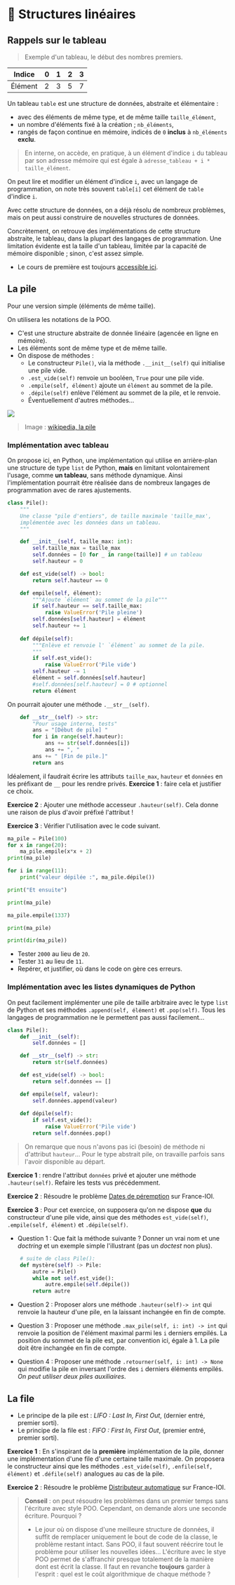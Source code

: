 # 🚛 Structures linéaires

## Rappels sur le tableau

> Exemple d'un tableau, le début des nombres premiers.

|Indice | $0$ | $1$ | $2$ | $3$ |
|-------|-----|-----|-----|-----|
|Élément| $2$ | $3$ | $5$ | $7$ |

Un tableau `table` est une structure de données, abstraite et élémentaire :
* avec des éléments de même type, et de même taille `taille_élément`,
* un nombre d'éléments fixé à la création ; `nb_éléments`,
* rangés de façon continue en mémoire, indicés de `0` **inclus** à `nb_éléments` **exclu**.

> En interne, on accède, en pratique, à un élément d'indice `i` du tableau par son adresse mémoire qui est égale à `adresse_tableau + i * taille_élément`.

On peut lire et modifier un élément d'indice `i`, avec un langage de programmation, on note très souvent `table[i]` cet élément de `table` d'indice `i`.

Avec cette structure de données, on a déjà résolu de nombreux problèmes, mais on peut aussi construire de nouvelles structures de données.

Concrètement, on retrouve des implémentations de cette structure abstraite, le tableau, dans la plupart des langages de programmation. Une limitation évidente est la taille d'un tableau, limitée par la capacité de mémoire disponible ; sinon, c'est assez simple.

* Le cours de première est toujours [accessible ici](https://franckchambon.github.io/ClasseVirtuelle/NSI/nsi-accueil.html).

## La pile

Pour une version simple (éléments de même taille).

On utilisera les notations de la POO.

* C'est une structure abstraite de donnée linéaire (agencée en ligne en mémoire).
* Les éléments sont de même type et de même taille.
* On dispose de méthodes :
    * Le constructeur `Pile()`, via la méthode `.__init__(self)` qui initialise une pile vide.
    * `.est_vide(self)` renvoie un booléen, `True` pour une pile vide.
    * `.empile(self, élément)` ajoute un `élément` au sommet de la pile.
    * `.dépile(self)` enlève l'élément au sommet de la pile, et le renvoie.
    * Éventuellement d'autres méthodes...

![](Stack_(data_structure)_LIFO.svg.png)
> Image : [wikipedia, la pile](https://fr.wikipedia.org/wiki/Pile_%28informatique%29)

### Implémentation avec tableau

On propose ici, en Python, une implémentation qui utilise en arrière-plan une structure de type `list` de Python, **mais** en limitant volontairement l'usage, comme **un tableau**, sans méthode dynamique. Ainsi l'implémentation pourrait être réalisée dans de nombreux langages de programmation avec de rares ajustements.

```python
class Pile():
    """
    Une classe "pile d'entiers", de taille maximale 'taille_max',
    implémentée avec les données dans un tableau.
    """

    def __init__(self, taille_max: int):
        self.taille_max = taille_max
        self.données = [0 for _ in range(taille)] # un tableau
        self.hauteur = 0

    def est_vide(self) -> bool:
        return self.hauteur == 0

    def empile(self, élément):
        """Ajoute `élément` au sommet de la pile"""
        if self.hauteur == self.taille_max:
            raise ValueError('Pile pleine')
        self.données[self.hauteur] = élément
        self.hauteur += 1
    
    def dépile(self):
        """Enlève et renvoie l' `élément` au sommet de la pile.
        """
        if self.est_vide():
            raise ValueError('Pile vide')
        self.hauteur -= 1
        élément = self.données[self.hauteur]
        #self.données[self.hauteur] = 0 # optionnel
        return élément
```

On pourrait ajouter une méthode `.__str__(self)`.

```python
    def __str__(self) -> str:
        "Pour usage interne, tests"
        ans = "[Début de pile] "
        for i in range(self.hauteur):
            ans += str(self.données[i])
            ans += ", "
        ans += " [Fin de pile.]"
        return ans
```

Idéalement, il faudrait écrire les attributs `taille_max`, `hauteur` et `données` en les préfixant de `__` pour les rendre privés. **Exercice 1** : faire cela et justifier ce choix.

**Exercice 2** : Ajouter une méthode accesseur `.hauteur(self)`. Cela donne une raison de plus d'avoir préfixé l'attribut !

**Exercice 3** : Vérifier l'utilisation avec le code suivant.

```python
ma_pile = Pile(100)
for x in range(20):
    ma_pile.empile(x*x + 2)
print(ma_pile)

for i in range(11):
    print("valeur dépilée :", ma_pile.dépile())

print("Et ensuite")

print(ma_pile)

ma_pile.empile(1337)

print(ma_pile)

print(dir(ma_pile))
```

* Tester `2000` au lieu de `20`.
* Tester `31` au lieu de `11`.
* Repérer, et justifier, où dans le code on gère ces erreurs.


### Implémentation avec les listes dynamiques de Python
On peut facilement implémenter une pile de taille arbitraire avec le type `list` de Python et ses méthodes `.append(self, élément)` et `.pop(self)`. Tous les langages de programmation ne le permettent pas aussi facilement...

```python
class Pile():
    def __init__(self):
        self.données = []

    def __str__(self) -> str:
        return str(self.données)

    def est_vide(self) -> bool:
        return self.données == []

    def empile(self, valeur):
        self.données.append(valeur)
    
    def dépile(self):
        if self.est_vide():
            raise ValueError('Pile vide')
        return self.données.pop()
```

> On remarque que nous n'avons pas ici (besoin) de méthode ni d'attribut `hauteur`... Pour le type abstrait pile, on travaille parfois sans l'avoir disponible au départ.

**Exercice 1** : rendre l'attribut `données` privé et ajouter une méthode `.hauteur(self)`.
Refaire les tests vus précédemment.

**Exercice 2** : Résoudre le problème [Dates de péremption](http://www.france-ioi.org/algo/task.php?idChapter=527&idTask=356) sur France-IOI.

**Exercice 3** : Pour cet exercice, on supposera qu'on ne dispose **que** du constructeur d'une pile vide, ainsi que des méthodes `est_vide(self)`, `.empile(self, élément)` et `.dépile(self)`. 
* Question 1 : Que fait la méthode suivante ? Donner un vrai nom et une *doctring* et un exemple simple l'illustrant (pas un *doctest* non plus).

```python
    # suite de class Pile():
    def mystère(self) -> Pile:
        autre = Pile()
        while not self.est_vide():
            autre.empile(self.dépile())
        return autre
```

* Question 2 : Proposer alors une méthode `.hauteur(self)-> int` qui renvoie la hauteur d'une pile, en la laissant inchangée en fin de compte.

* Question 3 : Proposer une méthode `.max_pile(self, i: int) -> int` qui renvoie la position de l'élément maximal parmi les `i` derniers empilés. La position du sommet de la pile est, par convention ici, égale à $1$. La pile doit être inchangée en fin de compte.

* Question 4 : Proposer une méthode `.retourner(self, i: int) -> None` qui modifie la pile en inversant l'ordre des `i` derniers éléments empilés. *On peut utiliser deux piles auxiliaires*.


## La file

* Le principe de la pile est : *LIFO : Last In, First Out*, (dernier entré, premier sorti).
* Le principe de la file est : *FIFO : First In, First Out*, (premier entré, premier sorti).

**Exercice 1** : En s'inspirant de la **première** implémentation de la pile, donner une implémentation d'une file d'une certaine taille maximale. On proposera le constructeur ainsi que les méthodes `.est_vide(self)`, `.enfile(self, élément)` et `.défile(self)` analogues au cas de la pile.

**Exercice 2** : Résoudre le problème [Distributeur automatique](http://www.france-ioi.org/algo/task.php?idChapter=527&iOrder=2) sur France-IOI.


> **Conseil** : on peut résoudre les problèmes dans un premier temps sans l'écriture avec style POO. Cependant, on demande alors une seconde écriture. Pourquoi ?
> * Le jour où on dispose d'une meilleure structure de données, il suffit de remplacer uniquement le bout de code de la classe, le problème restant intact. Sans POO, il faut souvent réécrire tout le problème pour utiliser les nouvelles idées... L'écriture avec le stye POO permet de s'affranchir presque totalement de la manière dont est écrit la classe. Il faut en revanche **toujours** garder à l'esprit : quel est le coût algorithmique de chaque méthode ?